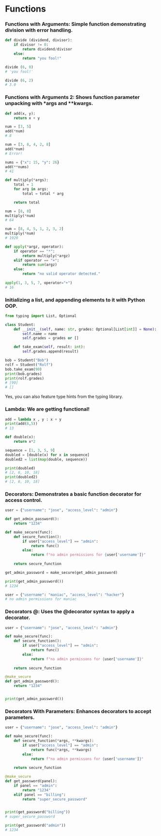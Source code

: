 # Functions

### Functions with Arguments: Simple function demonstrating division with error handling.

```python
def divide (dividend, divisor):
    if divisor != 0:
        return dividend/divisor
    else:
        return "you fool!"

divide (6, 0)
# 'you fool!'

divide (6, 2)
# 3.0
```

### Functions with Arguments 2: Shows function parameter unpacking with *args and **kwargs.

```python
def add(x, y):
    return x + y

num = [3, 5]
add(*num)
# 8

num = [3, 8, 4, 2, 8]
add(*num)
# Error!

nums = {"x": 15, "y": 26}
add(**nums)
# 41

def multiply(*args):
    total = 1
    for arg in args:
        total = total * arg

    return total

num = [8, 8]
multiply(*num)
# 64

num = [8, 4, 5, 1, 2, 3, 2]
multiply(*num)
# 1920

def apply(*argz, operator):
    if operator == "*":
        return multiply(*argz)
    elif operator == "+":
        return sum(argz)
    else:
        return "no valid operator detected."
    
apply(1, 3, 5, 7, operator="+")
# 16
```

### Initializing a list, and appending elements to it with Python OOP.

```python
from typing import List, Optional

class Student:
    def __init__(self, name: str, grades: Optional[List[int]] = None):
        self.name = name
        self.grades = grades or []

    def take_exam(self, result: int):
        self.grades.append(result)

bob = Student("Bob")
rolf = Student("Rolf")
bob.take_exam(90)
print(bob.grades)
print(rolf.grades)
# [90]
# []
```

Yes, you can also feature type hints from the typing library.

### Lambda: We are getting functional!

```python
add = lambda x , y : x + y
print(add(8,5))
# 13

def double(x):
    return x*2

sequence = [1, 3, 5, 9] 
doubled = [double(x) for x in sequence]
doubled2 = list(map(double, sequence))

print(doubled)
# [2, 6, 10, 18]
print(doubled2)
# [2, 6, 10, 18]
```

### Decorators: Demonstrates a basic function decorator for access control.

```python
user = {"username": "jose", "access_level": "admin"}

def get_admin_password():
    return "1234"

def make_secure(func):
    def secure_function():
        if user["access_level"] == "admin":
            return func()
        else:
            return f"no admin permissions for {user['username']}"
        
    return secure_function

get_admin_password = make_secure(get_admin_password)

print(get_admin_password())
# 1234

user = {"username": "maniac", "access_level": "hacker"}
# no admin permissions for maniac
```

### Decorators @: Uses the @decorator syntax to apply a decorator.

```python
user = {"username": "jose", "access_level": "admin"}

def make_secure(func):
    def secure_function():
        if user["access_level"] == "admin":
            return func()
        else:
            return f"no admin permissons for {user['username']}"
        
    return secure_function

@make_secure
def get_admin_password():
    return "1234"


print(get_admin_password())
```


### Decorators With Parameters: Enhances decorators to accept parameters.

```python
user = {"username": "jose", "access_level": "admin"}

def make_secure(func):
    def secure_function(*args, **kwargs):
        if user["access_level"] == "admin":
            return func(*args, **kwargs)
        else:
            return f"no admin permissons for {user['username']}"
        
    return secure_function

@make_secure
def get_password(panel):
    if panel == "admin":
        return "1234"
    elif panel == "billing":
        return "super_secure_password"


print(get_password("billing"))
# super_secure_password

print(get_password("admin"))
# 1234
```
